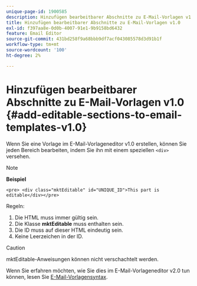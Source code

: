 ```yaml
---
unique-page-id: 1900585
description: Hinzufügen bearbeitbarer Abschnitte zu E-Mail-Vorlagen v1.0 - Marketo-Dokumente - Produktdokumentation
title: Hinzufügen bearbeitbarer Abschnitte zu E-Mail-Vorlagen v1.0
exl-id: f397aa8e-0d0b-4007-91e1-9b9158bd6432
feature: Email Editor
source-git-commit: 431bd258f9a68bbb9df7acf043085578d3d91b1f
workflow-type: tm+mt
source-wordcount: '100'
ht-degree: 2%

---
```


# Hinzufügen bearbeitbarer Abschnitte zu E-Mail-Vorlagen v1.0 {#add-editable-sections-to-email-templates-v1.0}

Wenn Sie eine Vorlage im E-Mail-Vorlageneditor v1.0 erstellen, können Sie jeden Bereich bearbeiten, indem Sie ihn mit einem speziellen `<div>` versehen.

>[!NOTE]
>
>**Beispiel**
>
>`<pre> <div class="mktEditable" id="UNIQUE_ID">This part is editable</div></pre>`

Regeln:

1. Die HTML muss immer gültig sein.
1. Die Klasse **mktEditable** muss enthalten sein.
1. Die ID muss auf dieser HTML eindeutig sein.
1. Keine Leerzeichen in der ID.

>[!CAUTION]
>
>mktEditable-Anweisungen können nicht verschachtelt werden.

Wenn Sie erfahren möchten, wie Sie dies im E-Mail-Vorlageneditor v2.0 tun können, lesen Sie [E-Mail-Vorlagensyntax](/help/marketo/product-docs/email-marketing/general/email-editor-2/email-template-syntax.md).
